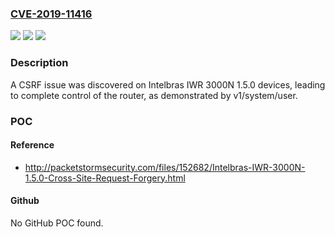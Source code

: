 ### [CVE-2019-11416](https://cve.mitre.org/cgi-bin/cvename.cgi?name=CVE-2019-11416)
![](https://img.shields.io/static/v1?label=Product&message=n%2Fa&color=blue)
![](https://img.shields.io/static/v1?label=Version&message=n%2Fa&color=blue)
![](https://img.shields.io/static/v1?label=Vulnerability&message=n%2Fa&color=brighgreen)

### Description

A CSRF issue was discovered on Intelbras IWR 3000N 1.5.0 devices, leading to complete control of the router, as demonstrated by v1/system/user.

### POC

#### Reference
- http://packetstormsecurity.com/files/152682/Intelbras-IWR-3000N-1.5.0-Cross-Site-Request-Forgery.html

#### Github
No GitHub POC found.

